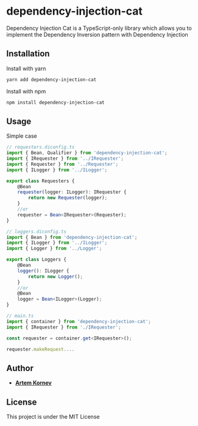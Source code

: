 # dependency-injection-cat

Dependency Injection Cat is a TypeScript-only library which allows you to implement
the Dependency Inversion pattern with Dependency Injection

## Installation
Install with yarn
```bash
yarn add dependency-injection-cat
```
Install with npm
```bash
npm install dependency-injection-cat
```

## Usage
Simple case
```typescript
// requesters.diconfig.ts
import { Bean, Qualifier } from 'dependency-injection-cat';
import { IRequester } from '../IRequester';
import { Requester } from '../Requester';
import { ILogger } from '../ILogger';

export class Requesters {
    @Bean
    requester(logger: ILogger): IRequester {
        return new Requester(logger);
    }
    //or
    requester = Bean<IRequester>(Requester);
}

// loggers.diconfig.ts
import { Bean } from 'dependency-injection-cat';
import { ILogger } from '../ILogger';
import { Logger } from '../Logger';

export class Loggers {
    @Bean
    logger(): ILogger {
        return new Logger();
    }
    //or
    @Bean
    logger = Bean<ILogger>(Logger);
}

// main.ts
import { container } from 'dependency-injection-cat';
import { IRequester } from './IRequester';

const requester = container.get<IRequester>();

requester.makeRequest....
```
## Author
* [**Artem Kornev**](https://github.com/artem1458)

## License
This project is under the MIT License
